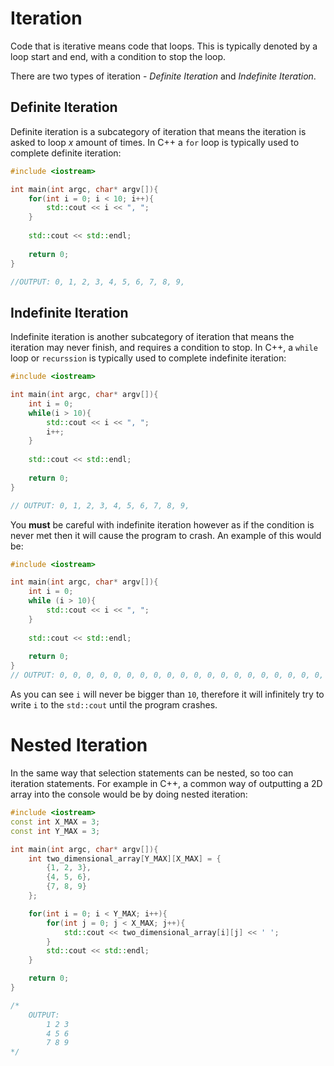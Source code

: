 # Iteration
Code that is iterative means code that loops. This is typically denoted by a loop start and end, with a condition to stop the loop.

There are two types of iteration - *Definite Iteration* and *Indefinite Iteration*.

## Definite Iteration
Definite iteration is a subcategory of iteration that means the iteration is asked to loop *x* amount of times.
In C++ a `for` loop is typically used to complete definite iteration:
```cpp
#include <iostream>

int main(int argc, char* argv[]){
	for(int i = 0; i < 10; i++){
		std::cout << i << ", ";
	}
	
	std::cout << std::endl;
	
	return 0;
}

//OUTPUT: 0, 1, 2, 3, 4, 5, 6, 7, 8, 9, 
```

## Indefinite Iteration
Indefinite iteration is another subcategory of iteration that means the iteration may never finish, and requires a condition to stop.
In C++, a `while` loop or `recurssion` is typically used to complete indefinite iteration:
```cpp
#include <iostream>

int main(int argc, char* argv[]){
	int i = 0;
	while(i > 10){
		std::cout << i << ", ";
		i++;
	}
	
	std::cout << std::endl;
	
	return 0;
}

// OUTPUT: 0, 1, 2, 3, 4, 5, 6, 7, 8, 9, 
```

You **must** be careful with indefinite iteration however as if the condition is never met then it will cause the program to crash. An example of this would be:
```cpp
#include <iostream>

int main(int argc, char* argv[]){
	int i = 0;
	while (i > 10){
		std::cout << i << ", ";
	}
	
	std::cout << std::endl;
	
	return 0;
}
// OUTPUT: 0, 0, 0, 0, 0, 0, 0, 0, 0, 0, 0, 0, 0, 0, 0, 0, 0, 0, 0, 0, 0, 0, 0, 
```

As you can see `i` will never be bigger than `10`, therefore it will infinitely try to write `i` to the `std::cout` until the program crashes.

# Nested Iteration
In the same way that selection statements can be nested, so too can iteration statements.
For example in C++, a common way of outputting a 2D array into the console would be by doing nested iteration:
```cpp
#include <iostream>
const int X_MAX = 3;
const int Y_MAX = 3;

int main(int argc, char* argv[]){
	int two_dimensional_array[Y_MAX][X_MAX] = {
		{1, 2, 3},
		{4, 5, 6},
		{7, 8, 9}
	};

	for(int i = 0; i < Y_MAX; i++){
		for(int j = 0; j < X_MAX; j++){
			std::cout << two_dimensional_array[i][j] << ' ';
		}
		std::cout << std::endl;
	}

	return 0;
}

/*
	OUTPUT:
		1 2 3 
		4 5 6 
		7 8 9 
*/
```

